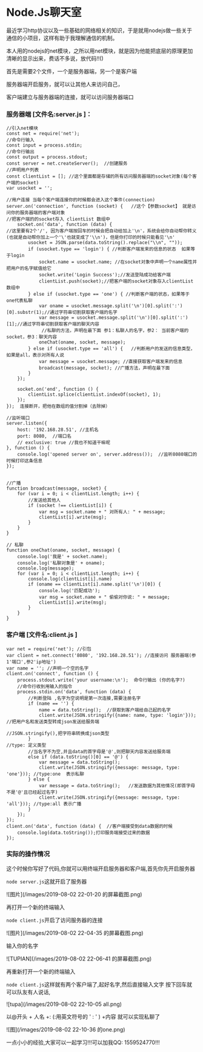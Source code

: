 # Node.Js聊天室

最近学习http协议以及一些基础的网络相关的知识，于是就用nodejs做一些关于通信的小项目，这样有助于我理解通信的机制。

本人用的nodejs的net模块，之所以用net模块，就是因为他能把底层的原理更加清晰的显示出来，费话不多说，放代码!!()

首先是需要2个文件，一个是服务器端，另一个是客户端

服务器端开启服务，就可以让其他人来访问自己，

客户端建立与服务器端的连接，就可以访问服务器端口

### 服务器端 [文件名:server.js ]：

```
//引入net模块
const net = require('net');
//命令行输入
const input = process.stdin; 
//命令行输出
const output = process.stdout;
const server = net.createServer();  //创建服务
//声明用户列表
const clientList = []; //这个里面都是存储的所有访问服务器端的socket对象(每个客户端的socket)
var usocket = '';

//用户连接 当每个客户端连接你的时候都会进入这个事件(connection)
server.on('connection', function (socket) {   //这个【参数socket】 就是访问你的服务器端的客户端对象
//把客户端的的socket存入 clientList 数组中
    socket.on('data', function (data) {
//这里要有2个'/', 因为客户端按回车的时候会把自动给加上'\n'，系统会给你自动帮你转义(也就是自动帮你加上一个'\'也就变成了'\\n')，但是你打印的时候只能看见'\n'
        usocket = JSON.parse(data.toString().replace("\\n", "")); 
        if (usocket.type == 'login') { //判断客户端发来的信息的状态  如果等于login
            socket.name = usocket.name; //在socket对象中声明一个name属性并把用户的名字赋值给它
            socket.write('Login Success');//发送登陆成功给客户端
            clientList.push(socket);//把客户端的socket对象存入clientList数组中
        } else if (usocket.type == 'one') { //判断客户端的状态，如果等于one代表私聊
            var oname = usocket.message.split('\n')[0].split(':')[0].substr(1);//通过字符串切割获取客户端的名字
            var message = usocket.message.split('\n')[0].split(':')[1];//通过字符串切割获取客户端的聊天内容
             //私聊的方法，声明在最下面 参1：私聊人的名字，参2： 当前客户端的socket，参3：聊天内容
            oneChat(oname, socket, message);
        } else if (usocket.type == 'all') {   //判断用户的发送的信息类型，如果是all，表示对所有人说
            var message = usocket.message; //直接获取客户端发来的信息
            broadcast(message, socket); //广播方法，声明在最下面
        }
    });

    socket.on('end', function () {
        clientList.splice(clientList.indexOf(socket), 1);
    });
});  连接断开，把他在数组的值分割掉（去除掉）

//监听端口 
server.listen({
    host: '192.168.28.51', //主机名
    port: 8080,  //端口名
    // exclusive: true //我也不知道干嘛呢
}, function () {
    console.log('opened server on', server.address());  //监听8080端口的时候打印这条信息
});


//广播
function broadcast(message, socket) {
    for (var i = 0; i < clientList.length; i++) {
        //发送给其他人
        if (socket !== clientList[i]) {
            var msg = socket.name + " 对所有人: " + message;
            clientList[i].write(msg);
        }
    }
}

// 私聊
function oneChat(oname, socket, message) {
    console.log('我是' + socket.name);
    console.log('私聊对象是' + oname);
    console.log(message);
    for (var i = 0; i < clientList.length; i++) {
        console.log(clientList[i].name)
        if (oname == clientList[i].name.split('\n')[0]) {
            console.log('匹配成功');
            var msg = socket.name + " 偷偷对你说: " + message;
            clientList[i].write(msg);
        }
    }
}
```



### 客户端  [文件名:client.js ]

```
var net = require('net'); //引包
var client = net.connect('8080', '192.168.28.51'); //连接访问 服务器端(参1'端口',参2'ip地址')
var name = ''; //声明一个空的名字 
client.on('connect', function () {
    process.stdout.write('your username:\n');  命令行输出 (你的名字?)
    //命令行收到用输入的指令
    process.stdin.on('data', function (data) {
        //判断登陆 ,名字为空说明是第一次连接,需要注册名字
        if (name == '') {
            name = data.toString();  //获取到客户端给自己起的名字
            client.write(JSON.stringify({name: name, type: 'login'}));  //把用户名和发送类型转成json发送给服务端
            																													  //JSON.stringify(),把字符串转换成json类型
        }																														 //type: 定义类型
        //当名字不为空,并且data的首字母是'@',则把聊天内容发送给服务端
        else if (data.toString()[0] == '@') {
            var message = data.toString();
            client.write(JSON.stringify({message: message, type: 'one'})); //type:one  表示私聊
        } else {
            var message = data.toString();   //发送数据为其他情况(即首字母不是'@'且已经起过名字)
            client.write(JSON.stringify({message: message, type: 'all'})); //type:all 表示广播 
        }
    });
});
client.on('data', function (data) {  //客户端接受到data数据的时候
    console.log(data.toString());打印服务端接受过来的数据
});
```

### 实际的操作情况

这个时候你写好了代码,你就可以用终端开启服务器和客户端,首先你先开启服务器

`node server.js`这就开启了服务器

![图片](/images/2019-08-02 22-01-20 的屏幕截图.png)

再打开一个新的终端输入

`node client.js`开启了访问服务器的连接

![图片](/images/2019-08-02 22-04-35 的屏幕截图.png)

 输入你的名字 

![TUPIAN](/images/2019-08-02 22-06-41 的屏幕截图.png)

再重新打开一个新的终端输入

`node client.js`这样就有两个客户端了,起好名字,然后直接输入文字 按下回车就可以队友有人说话,

![tupa](/images/2019-08-02 22-10-05 all.png)

以@开头 + 人名 +: (:用英文符号的 ' : ' ) +内容  就可以实现私聊了

![图](/images/2019-08-02 22-10-36 的one.png)



一点小小的经验,大家可以一起学习!!!可以加我QQ: 1559524770!!!